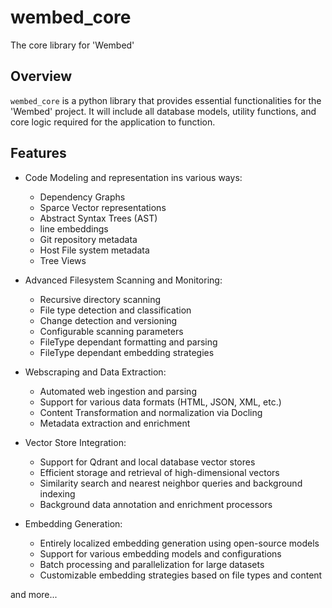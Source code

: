 # wembed_core
The core library for 'Wembed'

## Overview
`wembed_core` is a python library that provides essential functionalities for the 'Wembed' project.
It will include all database models, utility functions, and core logic required for the application to function.

## Features
- Code Modeling and representation ins various ways:
  - Dependency Graphs
  - Sparce Vector representations
  - Abstract Syntax Trees (AST)
  - line embeddings
  - Git repository metadata
  - Host File system metadata
  - Tree Views

- Advanced Filesystem Scanning and Monitoring:
  - Recursive directory scanning
  - File type detection and classification
  - Change detection and versioning
  - Configurable scanning parameters
  - FileType dependant formatting and parsing
  - FileType dependant embedding strategies

- Webscraping and Data Extraction:
  - Automated web ingestion and parsing
  - Support for various data formats (HTML, JSON, XML, etc.)
  - Content Transformation and normalization via Docling
  - Metadata extraction and enrichment

- Vector Store Integration:
  - Support for Qdrant and local database vector stores
  - Efficient storage and retrieval of high-dimensional vectors
  - Similarity search and nearest neighbor queries and background indexing
  - Background data annotation and enrichment processors

- Embedding Generation:
  - Entirely localized embedding generation using open-source models
  - Support for various embedding models and configurations
  - Batch processing and parallelization for large datasets
  - Customizable embedding strategies based on file types and content

and more...